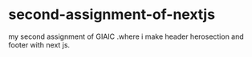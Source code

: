 # second-assignment-of-nextjs
my second assignment of GIAIC .where i make header herosection and footer with next js.
